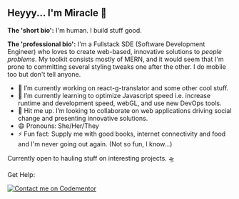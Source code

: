 ## Heyyy... I'm Miracle 👋

**The 'short bio':**
I'm human. I build stuff good.

**The 'professional bio':**
I'm a Fullstack SDE (Software Development Engineer) who loves to create web-based, innovative solutions to _people problems_. 
My toolkit consists mostly of MERN, and it would seem that I'm prone to committing several styling tweaks one after the other. I do mobile too but don't tell anyone.

- 🔭 I’m currently working on react-g-translator and some other cool stuff.
- 🌱 I’m currently learning to optimize Javascript speed i.e. increase runtime and development speed, webGL, and use new DevOps tools.
- 👯 Hit me up. I’m looking to collaborate on web applications driving social change and presenting innovative solutions. 
- 😄 Pronouns: She/Her/They
- ⚡ Fun fact: Supply me with good books, internet connectivity and food and I'm never going out again. (Not so fun, I know...)

Currently open to hauling stuff on interesting projects. 🛸


Get Help:

[![Contact me on Codementor](https://www.codementor.io/m-badges/miracleufo/find-me-on-cm-b.svg)](https://www.codementor.io/@miracleufo?refer=badge)
